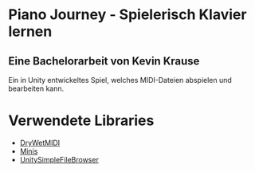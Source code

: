 # Piano Journey - Spielerisch Klavier lernen
## Eine Bachelorarbeit von Kevin Krause

Ein in Unity entwickeltes Spiel, welches MIDI-Dateien abspielen und bearbeiten kann.


# Verwendete Libraries
- [DryWetMIDI](https://github.com/melanchall/drywetmidi)
- [Minis](https://github.com/keijiro/Minis)
- [UnitySimpleFileBrowser](https://github.com/yasirkula/UnitySimpleFileBrowser) 
